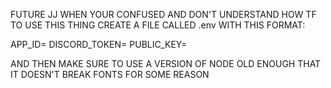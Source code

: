 FUTURE JJ WHEN YOUR CONFUSED AND DON'T UNDERSTAND HOW TF TO USE THIS THING CREATE A FILE CALLED .env WITH THIS FORMAT:

APP_ID=
DISCORD_TOKEN=
PUBLIC_KEY=

AND THEN MAKE SURE TO USE A VERSION OF NODE OLD ENOUGH THAT IT DOESN'T BREAK FONTS FOR SOME REASON